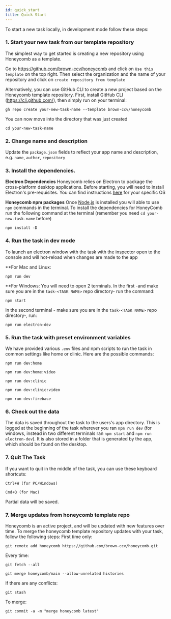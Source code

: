```yaml
---
id: quick_start
title: Quick Start
---
```


To start a new task locally, in development mode follow these steps:


### 1. Start your new task from our template repository

The simplest way to get started is creating a new repository using Honeycomb as a template.

Go to https://github.com/brown-ccv/honeycomb and click on `Use this template` on the top right. Then select the organization and the name of your repository and click on `create repository from template`

Alternatively, you can use GitHub CLI to create a new project based on the Honeycomb template repository. First, install GitHub CLI (https://cli.github.com/), then simply run on your terminal: 

```
gh repo create your-new-task-name --template brown-ccv/honeycomb
``` 

You can now move into the directory that was just created

```
cd your-new-task-name
```

### 2. Change name and description

Update the `package.json` fields to reflect your app name and description, e.g. `name`, `author`, `repository`

### 3. Install the dependencies. 

**Electron Dependencies**
Honeycomb relies on Electron to package the cross-platform desktop applications. Before starting, you will need to install Electron's pre-requisites. You can find instructions [here](https://www.electronjs.org/docs/development) for your specific OS

**Honeycomb npm packages**
Once [Node.js](https://nodejs.org/en/download/) is installed you will able to use `npm` commands in the terminal. To install the dependencies for HoneyComb run the following command at the terminal (remember you need `cd your-new-task-name` before)

```
npm install -D
```

### 4. Run the task in dev mode

To launch an electron window with the task with the inspector open to the console and will hot-reload when changes are made to the app

**For Mac and Linux:
```
npm run dev
```

**For Windows:
You will need to open 2 terminals. In the first -and make sure you are in the `task-<TASK NAME>` repo directory- run the command:

```
npm start
```

In the second terminal -  make sure you are in the `task-<TASK NAME>` repo directory-, run:

```
npm run electron-dev
```

### 5. Run the task with preset environment variables

We have provided various `.env` files and npm scripts to run the task in common settings like home or clinic. Here are the possible commands:
```
npm run dev:home
```
```
npm run dev:home:video
```
```
npm run dev:clinic
```
```
npm run dev:clinic:video
```
```
npm run dev:firebase
```

### 6. Check out the data

The data is saved throughout the task to the users's app directory.  This is logged at the beginning of the task wherever you ran `npm run dev` (for windows, instead in two different terminals ran `npm start` and `npm run electron-dev`). It is also stored in a folder that is generated by the app, which should be found on the desktop.

### 7. Quit The Task

If you want to quit in the middle of the task, you can use these keyboard shortcuts:
```
Ctrl+W (for PC/Windows)
```
```
Cmd+Q (for Mac)
```
Partial data will be saved.

### 7. Merge updates from honeycomb template repo

Honeycomb is an active project, and will be updated with new features over time. To merge the honeycomb template repository updates with your task, follow the following steps:
First time only:
```
git remote add honeycomb https://github.com/brown-ccv/honeycomb.git
```
Every time: 
```
git fetch --all
```
```
git merge honeycomb/main --allow-unrelated histories
```
If there are any conflicts:
```
git stash
```
To merge:
```
git commit -a -m "merge honeycomb latest"
```
